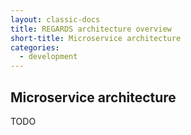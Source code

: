 ```yaml
---
layout: classic-docs
title: REGARDS architecture overview
short-title: Microservice architecture
categories:
  - development
---
```


## Microservice architecture

TODO